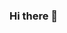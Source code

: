 ### Hi there 👋

<!--
**SulyUniComputing/SulyUniComputing** is a ✨ _special_ ✨ repository because its `README.md` (this file) appears on your GitHub profile.

Created a client-side only website for the student' union online shop.
This was part of assessment 1 for the Interactive applications module.
